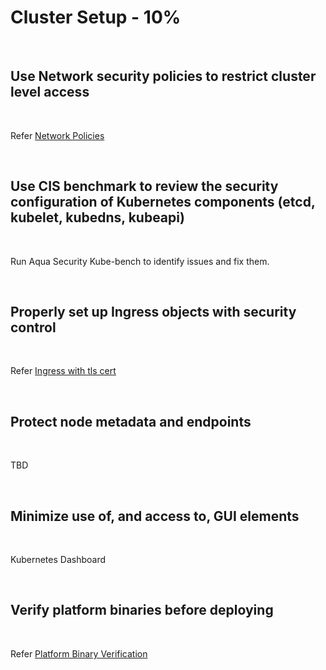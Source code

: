 # Cluster Setup - 10%

<br />

## Use Network security policies to restrict cluster level access

<br />

Refer [Network Policies](../topics/network_policies.md)

<br />

## Use CIS benchmark to review the security configuration of Kubernetes components (etcd, kubelet, kubedns, kubeapi)

<br />

Run Aqua Security Kube-bench to identify issues and fix them.

<br />

## Properly set up Ingress objects with security control

<br />

Refer [Ingress with tls cert](../topics/ingress.md#ingress-security)

<br />

## Protect node metadata and endpoints

<br />

TBD

<br />

## Minimize use of, and access to, GUI elements

<br />

Kubernetes Dashboard

<br />

## Verify platform binaries before deploying

<br />

Refer [Platform Binary Verification](../topics/binary_verification.md)

<br />
